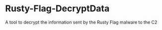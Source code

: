# Rusty-Flag-DecryptData
A tool to decrypt the information sent by the Rusty Flag malware to the C2
